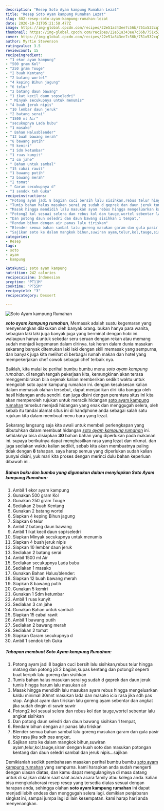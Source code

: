 ```yaml
---
description: "Resep Soto Ayam kampung Rumahan Lezat"
title: "Resep Soto Ayam kampung Rumahan Lezat"
slug: 602-resep-soto-ayam-kampung-rumahan-lezat
date: 2020-10-31T05:21:58.477Z
image: https://img-global.cpcdn.com/recipes/22e51a343ee7c56b/751x532cq70/soto-ayam-kampung-rumahan-foto-resep-utama.jpg
thumbnail: https://img-global.cpcdn.com/recipes/22e51a343ee7c56b/751x532cq70/soto-ayam-kampung-rumahan-foto-resep-utama.jpg
cover: https://img-global.cpcdn.com/recipes/22e51a343ee7c56b/751x532cq70/soto-ayam-kampung-rumahan-foto-resep-utama.jpg
author: Myrtie Stevenson
ratingvalue: 3.5
reviewcount: 15
recipeingredient:
- "1 ekor ayam kampung"
- "500 gram Kol"
- "250 gram Touge"
- "2 buah Kentang"
- "2 batang wortel"
- "4 keping Bihun jagung"
- "6 telur"
- "2 batang daun bawang"
- "1 ikat kecil daun sopseledri"
- " Minyak secukupnya untuk menumis"
- "4 buah jeruk nipis"
- "10 lembar daun jeruk"
- "2 batang serai"
- "1500 ml Air"
- "secukupnya Lada bubu"
- "1 masako"
- " Bahan Halusblender"
- "12 buah bawang merah"
- "8 bawang putih"
- "5 kemiri"
- "1 Sdm ketumbar"
- "1 ruas kunyit"
- "3 cm jahe"
- " Bahan untuk sambal"
- "15 cabai rawit"
- "1 bawang putih"
- "2 bawang merah"
- "2 tomat"
- " Garam secukupnya d"
- "1 sendok teh Guka"
recipeinstructions:
- "Potong ayam jadi 8 bagian cuci bersih lalu sisihkan,rebus telur hingga matang dan potong jdi 2 bagian,kupas kentang dan potong2 seperti buat keripik lalu goreng dan sisihkan"
- "Tumis bahan halus masukan serai yg sudah d geprek dan daun jeruk tumis hingga harum lalu masukan air"
- "Masak hingga mendidih lalu masukan ayam rebus hingga mengeluarkan kaldu minimal 30mnt masukan lada dan masako icio rasa jika sdh pas stop. Angkat ayam dan tiriskan lalu goreng ayam sebentar dan angkat jika sudah dingin di suwir suwir"
- "Potong2 kol sesuai selera dan rebus kol dan tauge,wortel sebentar lalu angkat sisihkan"
- "Dan potong daun seledri dan daun bawang sisihkan 1 tempat,"
- "Rendam bihun dengan air panas lalu tiriskan"
- "Blender semua bahan sambal lalu goreng masukan garam dan gula pasir icip rasa jika sdh pas angkat."
- "Sajikan soto ke dalam mangkok bihun,suwiran ayam,telur,kol,tauge,siram dengan kuah soto dan masukan potongan kentang dan daun seledri sambal dan jeruk nipis...sajikan"
categories:
- Resep
tags:
- soto
- ayam
- kampung

katakunci: soto ayam kampung 
nutrition: 242 calories
recipecuisine: Indonesian
preptime: "PT11M"
cooktime: "PT55M"
recipeyield: "3"
recipecategory: Dessert

---
```



![Soto Ayam kampung Rumahan](https://img-global.cpcdn.com/recipes/22e51a343ee7c56b/751x532cq70/soto-ayam-kampung-rumahan-foto-resep-utama.jpg)

<b><i>soto ayam kampung rumahan</i></b>, Memasak adalah suatu kegemaran yang menyenangkan dilakukan oleh banyak orang. bukan hanya para wanita, sebagian laki laki juga banyak juga yang berminat dengan hobi ini. walaupun hanya untuk sekedar seru seruan dengan rekan atau memang sudah menjadi kegemaran dalam dirinya. tak heran dalam dunia masakan sekarang banyak ditemukan laki laki dengan skill memasak yang sempurna, dan banyak juga kita melihat di berbagai rumah makan dan hotel yang mempekerjakan chef cowok sebagai chef terbaik nya.

Baiklah, kita mulai ke perihal bumbu bumbu menu <i>soto ayam kampung rumahan</i>. di tengah tengah pekerjaan kita, kemungkinan akan terasa menggembirakan bila sejenak kalian memberikan sedikit waktu untuk mengolah soto ayam kampung rumahan ini. dengan kesuksesan kalian dalam memasak olahan tersebut, dapat menjadikan diri kita bangga oleh hasil hidangan anda sendiri. dan juga disini dengan perantara situs ini kita akan memperoleh rujukan untuk meracik hidangan <u>soto ayam kampung rumahan</u> tersebut menjadi hidangan yang enak dan menggugah selera, oleh sebab itu tandai alamat situs ini di handphone anda sebagai salah satu rujukan kita dalam membuat menu baru yang lezat.




Sekarang langsung saja kita awali untuk membeli perlengkapan yang dibutuhkan dalam membuat hidangan <u><i>soto ayam kampung rumahan</i></u> ini. setidaknya bisa disiapkan <b>30</b> bahan bahan yang diperlukan pada makanan ini. supaya berikutnya dapat menghasilkan rasa yang lezat dan nikmat. dan juga sediakan waktu kalian sedikit, sebab kita akan membuatnya paling tidak dengan <b>8</b> tahapan. saya harap semua yang diperlukan sudah kalian punyai disini, yuk mari kita proses dengan merinci dulu bahan keperluan dibawah ini.

<!--inarticleads1-->

##### Bahan baku dan bumbu yang digunakan dalam menyiapkan Soto Ayam kampung Rumahan:

1. Ambil 1 ekor ayam kampung
1. Gunakan 500 gram Kol
1. Gunakan 250 gram Touge
1. Sediakan 2 buah Kentang
1. Gunakan 2 batang wortel
1. Siapkan 4 keping Bihun jagung
1. Siapkan 6 telur
1. Ambil 2 batang daun bawang
1. Ambil 1 ikat kecil daun sop/seledri
1. Siapkan  Minyak secukupnya untuk menumis
1. Siapkan 4 buah jeruk nipis
1. Siapkan 10 lembar daun jeruk
1. Sediakan 2 batang serai
1. Ambil 1500 ml Air
1. Sediakan secukupnya Lada bubu
1. Sediakan 1 masako
1. Gunakan  Bahan Halus/blender:
1. Siapkan 12 buah bawang merah
1. Siapkan 8 bawang putih
1. Gunakan 5 kemiri
1. Gunakan 1 Sdm ketumbar
1. Ambil 1 ruas kunyit
1. Sediakan 3 cm jahe
1. Gunakan  Bahan untuk sambal:
1. Siapkan 15 cabai rawit
1. Ambil 1 bawang putih
1. Sediakan 2 bawang merah
1. Sediakan 2 tomat
1. Siapkan  Garam secukupnya d
1. Ambil 1 sendok teh Guka




<!--inarticleads2-->

##### Tahapan membuat Soto Ayam kampung Rumahan:

1. Potong ayam jadi 8 bagian cuci bersih lalu sisihkan,rebus telur hingga matang dan potong jdi 2 bagian,kupas kentang dan potong2 seperti buat keripik lalu goreng dan sisihkan
1. Tumis bahan halus masukan serai yg sudah d geprek dan daun jeruk tumis hingga harum lalu masukan air
1. Masak hingga mendidih lalu masukan ayam rebus hingga mengeluarkan kaldu minimal 30mnt masukan lada dan masako icio rasa jika sdh pas stop. Angkat ayam dan tiriskan lalu goreng ayam sebentar dan angkat jika sudah dingin di suwir suwir
1. Potong2 kol sesuai selera dan rebus kol dan tauge,wortel sebentar lalu angkat sisihkan
1. Dan potong daun seledri dan daun bawang sisihkan 1 tempat,
1. Rendam bihun dengan air panas lalu tiriskan
1. Blender semua bahan sambal lalu goreng masukan garam dan gula pasir icip rasa jika sdh pas angkat.
1. Sajikan soto ke dalam mangkok bihun,suwiran ayam,telur,kol,tauge,siram dengan kuah soto dan masukan potongan kentang dan daun seledri sambal dan jeruk nipis...sajikan




Demikianlah sedikit pembahasan masakan perihal bumbu bumbu <u>soto ayam kampung rumahan</u> yang sempurna. kami harapkan anda sudah mengerti dengan ulasan diatas, dan kamu dapat mengulanginya di masa datang untuk di sajikan dalam saat saat acara acara family atau kolega anda. kalian bisa mengkolaborasi resep resep yang tersedia diatas sesuai dengan harapan anda, sehingga olahan <b>soto ayam kampung rumahan</b> ini dapat menjadi lebih endess dan menggugah selera lagi. demikian penjabaran singkat ini, sampai jumpa lagi di lain kesempatan. kami harap hari anda menyenangkan.

